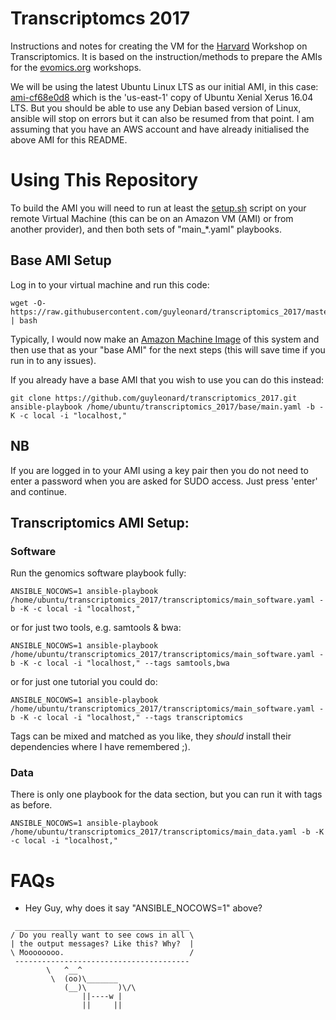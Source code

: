 # Transcriptomcs 2017
Instructions and notes for creating the VM for the [Harvard](http://evomics.org/workshops/2017-workshop-on-transcriptomics-harvard-university/) Workshop on Transcriptomics. It is based on the instruction/methods to prepare the AMIs for the [evomics.org](https://github.com/guyleonard/evomics_2017/) workshops.

We will be using the latest Ubuntu Linux LTS as our initial AMI, in this case: [ami-cf68e0d8](https://console.aws.amazon.com/ec2/home?region=us-east-1#LaunchInstanceWizard:ami=ami-cf68e0d8) which is the 'us-east-1'	copy of Ubuntu Xenial Xerus 16.04 LTS. But you should be able to use any Debian based version of Linux, ansible will stop on errors but it can also be resumed from that point. I am assuming that you have an AWS account and have already initialised the above AMI for this README.

# Using This Repository
To build the AMI you will need to run at least the [setup.sh](https://github.com/guyleonard/transcriptomics_2017/blob/master/base.sh) script on your remote Virtual Machine (this can be on an Amazon VM (AMI) or from another provider), and then both sets of "main\_\*.yaml" playbooks.

## Base AMI Setup

Log in to your virtual machine and run this code:

    wget -O- https://raw.githubusercontent.com/guyleonard/transcriptomics_2017/master/setup.sh | bash

Typically, I would now make an [Amazon Machine Image](https://docs.aws.amazon.com/AWSEC2/latest/UserGuide/creating-an-ami-ebs.html) of this system and then use that as your "base AMI" for the next steps (this will save time if you run in to any issues).

If you already have a base AMI that you wish to use you can do this instead:

    git clone https://github.com/guyleonard/transcriptomics_2017.git
    ansible-playbook /home/ubuntu/transcriptomics_2017/base/main.yaml -b -K -c local -i "localhost,"

## NB

If you are logged in to your AMI using a key pair then you do not need to enter a password when you are asked for SUDO access. Just press 'enter' and continue.

## Transcriptomics AMI Setup:

### Software

Run the genomics software playbook fully:

    ANSIBLE_NOCOWS=1 ansible-playbook /home/ubuntu/transcriptomics_2017/transcriptomics/main_software.yaml -b -K -c local -i "localhost,"

or for just two tools, e.g. samtools & bwa:

    ANSIBLE_NOCOWS=1 ansible-playbook /home/ubuntu/transcriptomics_2017/transcriptomics/main_software.yaml -b -K -c local -i "localhost," --tags samtools,bwa
    
or for just one tutorial you could do:

    ANSIBLE_NOCOWS=1 ansible-playbook /home/ubuntu/transcriptomics_2017/transcriptomics/main_software.yaml -b -K -c local -i "localhost," --tags transcriptomics

Tags can be mixed and matched as you like, they *should* install their dependencies where I have remembered ;).

### Data

There is only one playbook for the data section, but you can run it with tags as before.

    ANSIBLE_NOCOWS=1 ansible-playbook /home/ubuntu/transcriptomics_2017/transcriptomics/main_data.yaml -b -K -c local -i "localhost,"

# FAQs

* Hey Guy, why does it say "ANSIBLE_NOCOWS=1" above?
```
 _______________________________________
/ Do you really want to see cows in all \
| the output messages? Like this? Why?  |
\ Moooooooo.                            /
 ---------------------------------------
        \   ^__^
         \  (oo)\_______
            (__)\       )\/\
                ||----w |
                ||     ||
